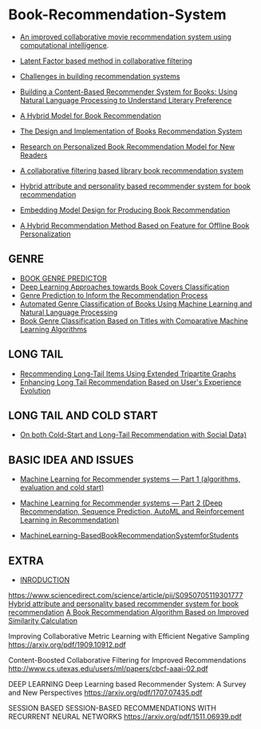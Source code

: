 # Book-Recommendation-System


* [An improved collaborative movie recommendation system using computational intelligence](https://www.sciencedirect.com/science/article/pii/S1045926X14000901).
* [Latent Factor based method in collaborative filtering](https://medium.com/@rabinpoudyal1995/latent-factor-based-method-in-collaborative-filtering-77756a02f675)
* [Challenges in building recommendation systems](https://medium.com/@rabinpoudyal1995/challenges-in-building-recommendation-systems-719a4d3cf5b2)
* [Building a Content-Based Recommender System for Books: Using Natural Language Processing to Understand Literary Preference](https://jamesrledoux.com/projects/gutenberg-recommender-system/)
* [A Hybrid Model for Book Recommendation](https://ieeexplore.ieee.org/document/8473274)
* [The Design and Implementation of Books Recommendation System](https://ieeexplore.ieee.org/document/8663914)
* [Research on Personalized Book Recommendation Model for New Readers](https://ieeexplore.ieee.org/document/8614724)
* [A collaborative filtering based library book recommendation system](https://ieeexplore.ieee.org/document/8391175)


* [Hybrid attribute and personality based recommender system for book recommendation](https://ieeexplore.ieee.org/document/8285874)
* [Embedding Model Design for Producing Book Recommendation](https://ieeexplore.ieee.org/document/8843769)



* [ A Hybrid Recommendation Method Based on Feature for Offline Book Personalization](https://arxiv.org/ftp/arxiv/papers/1804/1804.11335.pdf)

## GENRE

* [BOOK GENRE PREDICTOR](https://medium.com/bbm406f18/week-i-book-genre-predictor-c283cfc74e24)
* [Deep Learning Approaches towards Book Covers Classification](https://pdfs.semanticscholar.org/dc97/f5e9176ba278085cd2c56db56b8851fa864c.pdf)
* [Genre Prediction to Inform the Recommendation Process](http://ceur-ws.org/Vol-1688/paper-05.pdf)
* [Automated Genre Classification of Books Using Machine Learning and Natural Language Processing](https://ieeexplore.ieee.org/document/8776935)
* [Book Genre Classification Based on Titles with Comparative Machine Learning Algorithms](https://ieeexplore.ieee.org/document/8821643)


## LONG TAIL
* [Recommending Long-Tail Items Using Extended Tripartite Graphs](https://ieeexplore.ieee.org/document/8588783)
* [Enhancing Long Tail Recommendation Based on User's Experience Evolution](https://ieeexplore.ieee.org/document/8465216)

## LONG TAIL AND COLD START
* [On both Cold-Start and Long-Tail Recommendation with Social Data)](https://ieeexplore.ieee.org/document/8745499)

## BASIC IDEA AND ISSUES
* [Machine Learning for Recommender systems — Part 1 (algorithms, evaluation and cold start)](https://medium.com/recombee-blog/machine-learning-for-recommender-systems-part-1-algorithms-evaluation-and-cold-start-6f696683d0ed)
* [Machine Learning for Recommender systems — Part 2 (Deep Recommendation, Sequence Prediction, AutoML and Reinforcement Learning in Recommendation)](https://medium.com/recombee-blog/machine-learning-for-recommender-systems-part-2-deep-recommendation-sequence-prediction-automl-f134bc79d66b)



* [MachineLearning-BasedBookRecommendationSystemforStudents](https://ankit-gupta.org/MLBookRec_ResearchPaper.pdf)



## EXTRA

* [INRODUCTION](https://tryolabs.com/blog/introduction-to-recommender-systems/)


https://www.sciencedirect.com/science/article/pii/S0950705119301777
[Hybrid attribute and personality based recommender system for book recommendation](https://ieeexplore.ieee.org/document/8285874)
[A Book Recommendation Algorithm Based on Improved Similarity Calculation](https://ieeexplore.ieee.org/document/8537633)



Improving Collaborative Metric Learning with Efficient Negative Sampling
https://arxiv.org/pdf/1909.10912.pdf

Content-Boosted Collaborative Filtering for Improved Recommendations
http://www.cs.utexas.edu/users/ml/papers/cbcf-aaai-02.pdf

DEEP LEARNING
Deep Learning based Recommender System: A Survey and New Perspectives
https://arxiv.org/pdf/1707.07435.pdf


SESSION BASED
SESSION-BASED RECOMMENDATIONS WITH RECURRENT NEURAL NETWORKS
https://arxiv.org/pdf/1511.06939.pdf
